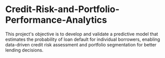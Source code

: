 # Credit-Risk-and-Portfolio-Performance-Analytics
This project's objective is to develop and validate a predictive model that estimates the probability of loan default for individual borrowers, enabling data-driven credit risk assessment and portfolio segmentation for better lending decisions.
